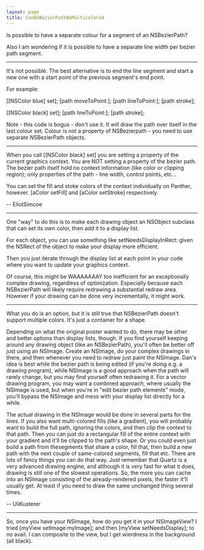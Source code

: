 ```yaml
---
layout: page
title: CanNSBezierPathBeMulticolored
---
```


Is possible to have a separate colour for a segment of an NSBezierPath?

Also I am wondering if it is possible to have a separate line width per bezier path segment.

----

It's not possible.  The best alternative is to end the line segment and start a new one with a start point of the previous segment's end point.

For example:
    

[[NSColor blue] set];
[path moveToPoint:<somepoint>];
[path lineToPoint:<somepoint>];
[path stroke];

[[NSColor black] set];
[path lineToPoint:<somepoint>];
[path stroke];



Note - this code is bogus - don't use it. It will draw the path over itself in the last colour set. Colour is not a property of NSBezierpath - you need to use separate NSBezierPath objects.

----

When you call [[NSColor black] set] you are setting a property of the current graphics context. You are NOT setting a property of the bezier path. The bezier path itself hold no context information (like color or clipping region); only properties of the path - line width, control points, etc...

You can set the fill and stoke colors of the context individually on Panther, however. [aColor setFill] and [aColor setStroke] respectively.

-- EliotSimcoe

----

One "way" to do this is to make each drawing object an NSObject subclass that can set its own color, then add it to a display list.

For each object, you can use something like     setNeedsDisplayInRect: given the NSRect of the object to make your display more efficient.

Then you just iterate through the display list at each point in your code where you want to update your graphics context.

Of course, this might be WAAAAAAAY too inefficient for an exceptionally complex drawing, regardless of optimization.
Especially because each NSBezierPath will likely require redrawing a substantial redraw area.
However if your drawing can be done very incrementally, it might work.

----

What you do is an option, but it is still true that NSBezierPath doesn't support multiple colors. It's just a container for a shape.

Depending on what the original poster wanted to do, there may be other and better options than display lists, though. If you find yourself keeping around any drawing object (like an NSBezierPath), you'll often be better off just using an NSImage. Create an NSImage, do your complex drawings in there, and then whenever you need to redraw just paint the NSImage. Dan's idea is best while the bezier path is being edited (if you're doing e.g. a drawing program), while NSImage is a good approach when the path will rarely change, but you may find yourself often redrawing it. For a vector drawing program, you may want a combined approach, where usually the NSImage is used, but when you're in "edit bezier path elements" mode, you'll bypass the NSImage and mess with your display list directly for a while.

The actual drawing in the NSImage would be done in several parts for the lines. If you also want multi-colored fills (like a gradient), you will probably want to build the full path, ignoring the colors, and then clip the context to that path. Then you can just do a rectangular fill of the entire context with your gradient and it'll be clipped to the path's shape. Or you could even just build a path from thesegments that share a color, fill that, then build a new path with the next couple of same-colored segments, fill that etc. There are lots of fancy things you can do that way. Just remember that Quartz is a very advanced drawing engine, and although it is very fast for what it does, drawing is still one of the slowest operations. So, the more you can cache into an NSImage consisting of the already-rendered pixels, the faster it'll usually get. At least if you need to draw the same unchanged thing several times.

-- UliKusterer

----

So, once you have your NSImage, how do you get it in your NSImageView?  I tried [myView setImage:myImage]; and then [myView setNeedsDisplay]; to no avail.  I can composite to the view, but I get wierdness in the background (all black).

